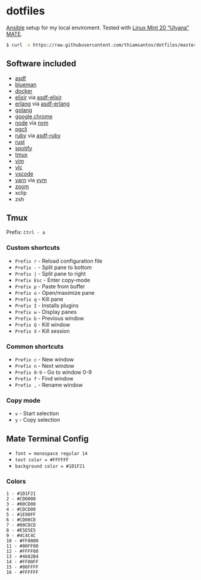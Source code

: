 # dotfiles

[Ansible](https://www.ansible.com/) setup for my local enviroment.
Tested with [Linux Mint 20 “Ulyana” MATE](https://blog.linuxmint.com/?p=3929).

```sh
$ curl -s https://raw.githubusercontent.com/thiamsantos/dotfiles/master/setup.sh | sh
```

## Software included

- [asdf](https://github.com/asdf-vm/asdf)
- [blueman](https://github.com/blueman-project/blueman)
- [docker](https://www.docker.com/)
- [elixir](https://elixir-lang.org/) via [asdf-elixir](https://github.com/asdf-vm/asdf-elixir)
- [erlang](https://www.erlang.org/) via [asdf-erlang](https://github.com/asdf-vm/asdf-erlang)
- [golang](https://golang.org/)
- [google chrome](https://www.google.com/chrome/index.html)
- [node](https://nodejs.org/) via [nvm](https://github.com/nvm-sh/nvm)
- [pgcli](https://github.com/dbcli/pgcli)
- [ruby](https://www.ruby-lang.org/) via [asdf-ruby](https://github.com/asdf-vm/asdf-ruby)
- [rust](https://www.rust-lang.org/)
- [spotify](https://www.spotify.com)
- [tmux](https://github.com/tmux/tmux)
- [vim](https://www.vim.org/)
- [vlc](https://www.videolan.org/vlc/)
- [vscode](https://code.visualstudio.com/)
- [yarn](https://yarnpkg.com/) via [yvm](https://github.com/tophat/yvm)
- [zoom](https://zoom.us/)
- xclip
- zsh

## Tmux

Prefix: `Ctrl - a`

### Custom shortcuts

- `Prefix r` - Reload configuration file
- `Prefix -` - Split pane to bottom
- `Prefix |` - Split pane to right
- `Prefix Esc` - Enter copy-mode
- `Prefix p` - Paste from buffer
- `Prefix o` - Open/maximize pane
- `Prefix q` - Kill pane
- `Prefix I` - Installs plugins
- `Prefix w` - Display panes
- `Prefix b` - Previous window
- `Prefix Q` - Kill window
- `Prefix X` - Kill session

### Common shortcuts

- `Prefix c` - New window
- `Prefix n` - Next window
- `Prefix 0-9` - Go to window 0-9
- `Prefix f` - Find window
- `Prefix ,` - Rename window

### Copy mode

- `v` - Start selection
- `y` - Copy selection

## Mate Terminal Config

- `font = monospace regular 14`
- `text color = #FFFFFF`
- `background color = #1D1F21`

### Colors

```
1 - #1D1F21
2 - #CD0000
3 - #00CD00
4 - #CDCD00
5 - #1E90FF
6 - #CD00CD
7 - #00CDCD
8 - #E5E5E5
9 - #4C4C4C
10 - #FF0000
11 - #00FF00
12 - #FFFF00
13 - #4682B4
14 - #FF00FF
15 - #00FFFF
16 - #FFFFFF
```
